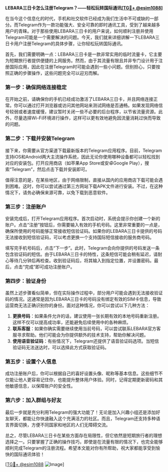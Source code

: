 **LEBARA三日卡怎么注册Telegram？——轻松玩转国际通讯[[TG💪+ @esim1088](https://t.me/s/esim1088)]**

在当今这个信息化的时代，手机和社交软件已经成为我们生活中不可或缺的一部分。而Telegram作为一款功能强大、安全可靠的即时通讯工具，受到了越来越多用户的青睐。对于那些使用LEBARA三日卡的用户来说，如何顺利注册并使用Telegram可能是一个需要解决的问题。今天，我们就来详细讲解一下LEBARA三日卡用户注册Telegram的具体步骤，让你轻松玩转国际通讯。

首先，我们需要明确一点：LEBARA三日卡是一款非常实用的临时流量卡，它主要为短期旅行者提供便捷的上网服务。然而，由于其流量有限且并非专门设计用于注册国际应用，因此在注册Telegram时可能会遇到一些小问题。但别担心，只要按照正确的步骤操作，这些问题完全可以迎刃而解。

### 第一步：确保网络连接稳定

在开始之前，请确保你的手机已经成功激活了LEBARA三日卡，并且网络连接正常。你可以通过打开浏览器或访问其他网站来测试网络是否通畅。如果发现网络信号较弱或者速度缓慢，建议暂时关闭一些不必要的后台程序，以节省流量资源。此外，尽量选择Wi-Fi环境进行操作，这样可以更有效地避免因流量消耗过快而导致的问题。

### 第二步：下载并安装Telegram

接下来，你需要从官方渠道下载最新版本的Telegram应用程序。目前，Telegram支持iOS和Android两大主流操作系统，因此无论你使用哪种设备都可以轻松找到对应的安装包。打开应用商店（如苹果App Store或安卓Google Play），搜索“Telegram”，然后点击下载并安装即可。

值得注意的是，在某些地区，由于网络限制，直接从国内的应用商店下载可能会遇到困难。这时，你可以尝试通过第三方网站下载APK文件进行安装。不过，在这种情况下，请务必确保来源可靠，以免下载到恶意软件。

### 第三步：注册账户

安装完成后，打开Telegram应用程序。首次启动时，系统会提示你创建一个新的账户。点击“注册”按钮后，你需要输入有效的手机号码。这里非常重要的一点是，确保所使用的号码能够正常接收短信验证码。如果你的LEBARA三日卡提供的号码无法接收到短信验证码，可以考虑更换一个支持国际短信接收的服务商号码。

填写完手机号码后，点击“下一步”。此时，Telegram会向你提供的号码发送一条包含验证码的短信。由于LEBARA三日卡的特性，这条短信可能会稍有延迟，请耐心等待几分钟后再检查。收到验证码后，将其输入到指定位置，并设置密码。最后，点击“完成”即可成功注册账户。

### 第四步：验证身份

虽然上述步骤看似简单，但在实际操作过程中，部分用户可能会遇到无法接收验证码的情况。这通常是因为LEBARA三日卡的号码没有绑定有效的SIM卡信息，导致运营商无法正确识别你的身份。面对这种情况，你可以尝试以下几种方法：

1. **更换号码**：如果条件允许的话，建议使用一张长期有效的本地号码重新注册。这样不仅可以提高成功率，还能避免后续使用中的各种麻烦。
2. **联系客服**：如果你确实需要继续使用当前号码，可以尝试联系LEBARA官方客服寻求帮助。他们可能会为你提供额外的技术支持，帮助你解决问题。
3. **使用语音验证码**：有些情况下，Telegram还提供了语音验证码选项。当短信验证码无法送达时，可以选择此方式获取验证码。

### 第五步：设置个人信息

成功注册账户后，你可以根据自己的喜好设置头像、昵称等基本信息。这些细节不仅能让他人更容易记住你，也能提升整体用户体验。同时，记得定期更新密码和其他敏感信息，以保障账户的安全性。

### 第六步：加入群组与好友

最后一步就是充分利用Telegram的强大功能了！无论是加入兴趣小组还是添加好友聊天，都能让你快速融入这个充满活力的社区。而且，Telegram还支持多种语言界面切换，方便不同国家和地区的人们无障碍交流。

总之，尽管LEBARA三日卡在某些方面存在局限性，但它依然是短期旅行者的理想选择之一。只要掌握了正确的操作技巧，即使是在流量有限的情况下，也完全能够顺利完成Telegram的注册流程。希望本文能对你有所帮助，祝大家都能享受到愉快的国际通讯体验！

[[TG💪+ @esim1088](https://t.me/s/esim1088) ![Image](https://i.postimg.cc/4NQfJmqS/Snipaste-2025-05-13-00-14-12.png)]